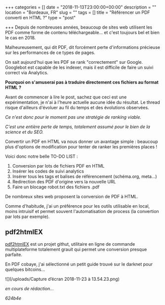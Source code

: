 +++
categories = []
date = "2018-11-13T23:00:00+00:00"
description = ""
location = "Bordeaux, FR"
slug = ""
tags = []
title = "Référencer un PDF converti en HTML ?"
type = "post"

+++
Depuis de nombreuses années, beaucoup de sites web utilisent les PDF comme forme de contenu téléchargeable... et c'est toujours bel et bien le cas en 2018.

Malheureusement, qui dit PDF, dit forcément perte d'informations précieuse sur les performances de ce types de pages.

On sait aujourd'hui que les PDF se rank "correctement" sur Google.  
Googlebot est capable de les indexer, mais il est difficile de faire un suivi correct via Analytics.

**Pourquoi on s'amuserai pas à traduire directement ces fichiers au format HTML ?**

Avant de commencer à lire le post, sachez que ceci est une expérimentation, je n'ai à l'heure actuelle aucune idée du résultat. Le thread risque d'ailleurs d'évoluer au fil du temps et des évolutions observées.

_Ce n'est donc pour le moment pas une stratégie de ranking viable._

_C'est une entière perte de temps, totalement assumé pour le bien de la science et du SEO._

Convertir un PDF en HTML va nous donner un avantage simple : beaucoup plus d'options de modification pour tenter de ranker les premières places !

Voici donc notre belle TO-DO LIST :

1. Conversion par lots de fichiers PDF en HTML
2. Insérer les codes de suivi analytics
3. Insérer tous les tags et balises de référencement (schéma.org, meta...)
4. Redirection des PDF d'origine vers la nouvelle URL
5. Faire un blocage robot.txt des fichiers .pdf

De nombreux sites web proposent la conversion de PDF à HTML.

Comme d'habitude, j'ai un préférence pour les outils utilisable en local, moins intruisif et permet souvent l'automatisation de process (la convertion par lots par exemple).

## pdf2htmlEX

[pdf2htmlEX](https://github.com/coolwanglu/pdf2htmlEX "pdf2htmlEX") est un projet githut, utilitaire en ligne de commande multiplateforme totalement grauit qui permet une conversion presque parfaite.

En PDF cobaye, j'ai sélectionné un petit guide trouvé sur le darknet pour quelques bitcoins...

![](/uploads/Capture d’écran 2018-11-23 à 13.54.23.png)

_en cours de rédaction..._

_624b4e_